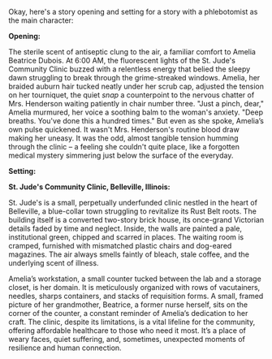 Okay, here's a story opening and setting for a story with a phlebotomist as the main character:

**Opening:**

The sterile scent of antiseptic clung to the air, a familiar comfort to Amelia Beatrice Dubois. At 6:00 AM, the fluorescent lights of the St. Jude's Community Clinic buzzed with a relentless energy that belied the sleepy dawn struggling to break through the grime-streaked windows. Amelia, her braided auburn hair tucked neatly under her scrub cap, adjusted the tension on her tourniquet, the quiet *snap* a counterpoint to the nervous chatter of Mrs. Henderson waiting patiently in chair number three.  "Just a pinch, dear," Amelia murmured, her voice a soothing balm to the woman's anxiety. "Deep breaths. You've done this a hundred times."  But even as she spoke, Amelia’s own pulse quickened. It wasn't Mrs. Henderson's routine blood draw making her uneasy. It was the odd, almost tangible tension humming through the clinic – a feeling she couldn't quite place, like a forgotten medical mystery simmering just below the surface of the everyday.

**Setting:**

**St. Jude's Community Clinic, Belleville, Illinois:**

St. Jude's is a small, perpetually underfunded clinic nestled in the heart of Belleville, a blue-collar town struggling to revitalize its Rust Belt roots. The building itself is a converted two-story brick house, its once-grand Victorian details faded by time and neglect. Inside, the walls are painted a pale, institutional green, chipped and scarred in places.  The waiting room is cramped, furnished with mismatched plastic chairs and dog-eared magazines. The air always smells faintly of bleach, stale coffee, and the underlying scent of illness.

Amelia’s workstation, a small counter tucked between the lab and a storage closet, is her domain. It is meticulously organized with rows of vacutainers, needles, sharps containers, and stacks of requisition forms. A small, framed picture of her grandmother, Beatrice, a former nurse herself, sits on the corner of the counter, a constant reminder of Amelia’s dedication to her craft.  The clinic, despite its limitations, is a vital lifeline for the community, offering affordable healthcare to those who need it most. It’s a place of weary faces, quiet suffering, and, sometimes, unexpected moments of resilience and human connection.
